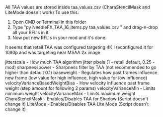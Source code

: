 All TAA values are stored inside taa_values.csv (CharaStencilMask and LiteMode doesn't work)
To use this:
1) Open CMD or Terminal in this folder
2) Type "py NeedleFX_TAA_16_items.py taa_values.csv " and drag-n-drop all your RFL's in it
3) Now put new RFL's in your mod and it's done.

It seems that retail TAA was configured targeting 4K
I reconfigured it for 1080p and was targeting near MSAA 2x image

jitterscale - How much TAA algorithm jitter pixels (1 - retail default, 0.25 - mod)
sharpnesspower - Sharpness filter by TAA (not recommended to go higher than default 0.1)
baseweight - Regulates how past frames influence new frame (low value for high influence, high value for low influence)
velocityVarianceBasedWeightBias - How velocity influence past frame weight (step amount for following 2 params)
velocityVarianceMin - Limits minimum weight 
velocityVarianceMax - Limits maximum weight
CharaStencilMask - Enables/Disables TAA for Shadow (Script doesn't change it)
LiteMode - Enables/Disables TAA Lite Mode (Script doesn't change it)